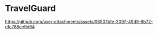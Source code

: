 # TravelGuard        

https://github.com/user-attachments/assets/95507bfe-3097-49d9-8b72-dfc788ee9d64

